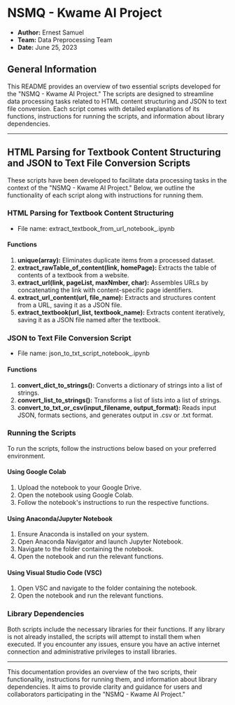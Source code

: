 # NSMQ - Kwame AI Project

- **Author:** Ernest Samuel
- **Team:** Data Preprocessing Team
- **Date:** June 25, 2023


## General Information

This README provides an overview of two essential scripts developed for the "NSMQ - Kwame AI Project." The scripts are designed to streamline data processing tasks related to HTML content structuring and JSON to text file conversion. Each script comes with detailed explanations of its functions, instructions for running the scripts, and information about library dependencies.

---

## HTML Parsing for Textbook Content Structuring and JSON to Text File Conversion Scripts


These scripts have been developed to facilitate data processing tasks in the context of the "NSMQ - Kwame AI Project." Below, we outline the functionality of each script along with instructions for running them.

### HTML Parsing for Textbook Content Structuring
- File name: extract_textbook_from_url_notebook_.ipynb

#### Functions
1. **unique(array):** Eliminates duplicate items from a processed dataset.
2. **extract_rawTable_of_content(link, homePage):** Extracts the table of contents of a textbook from a website.
3. **extract_url(link, pageList, maxNmber, char):** Assembles URLs by concatenating the link with content-specific page identifiers.
4. **extract_url_content(url, file_name):** Extracts and structures content from a URL, saving it as a JSON file.
5. **extract_textbook(url_list, textbook_name):** Extracts content iteratively, saving it as a JSON file named after the textbook.


### JSON to Text File Conversion Script
- File name: json_to_txt_script_notebook_.ipynb

#### Functions
1. **convert_dict_to_strings():** Converts a dictionary of strings into a list of strings.
2. **convert_list_to_strings():** Transforms a list of lists into a list of strings.
3. **convert_to_txt_or_csv(input_filename, output_format):** Reads input JSON, formats sections, and generates output in .csv or .txt format.


### Running the Scripts

To run the scripts, follow the instructions below based on your preferred environment.

#### Using Google Colab
1. Upload the notebook to your Google Drive.
2. Open the notebook using Google Colab.
3. Follow the notebook's instructions to run the respective functions.

#### Using Anaconda/Jupyter Notebook
1. Ensure Anaconda is installed on your system.
2. Open Anaconda Navigator and launch Jupyter Notebook.
3. Navigate to the folder containing the notebook.
4. Open the notebook and run the relevant functions.

#### Using Visual Studio Code (VSC)
1. Open VSC and navigate to the folder containing the notebook.
2. Open the notebook and run the relevant functions.

### Library Dependencies

Both scripts include the necessary libraries for their functions. If any library is not already installed, the scripts will attempt to install them when executed. If you encounter any issues, ensure you have an active internet connection and administrative privileges to install libraries.

---

This documentation provides an overview of the two scripts, their functionality, instructions for running them, and information about library dependencies. It aims to provide clarity and guidance for users and collaborators participating in the "NSMQ - Kwame AI Project."
